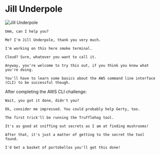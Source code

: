 # Jill Underpole

![Jill Underpole](/img/cloudring/jillunderpole.png)

```
Umm, can I help you?

Me? I'm Jill Underpole, thank you very much.

I'm working on this here smoke terminal.

Cloud? Sure, whatever you want to call it.

Anyway, you're welcome to try this out, if you think you know what you're doing.

You'll have to learn some basics about the AWS command line interface (CLI) to be successful though.
```

After completing the AWS CLI challenge:

```
Wait, you got it done, didn't you?

Ok, consider me impressed. You could probably help Gerty, too.

The first trick'll be running the Trufflehog tool.

It's as good at sniffing out secrets as I am at finding mushrooms!

After that, it's just a matter of getting to the secret the tool found.

I'd bet a basket of portobellos you'll get this done!
```